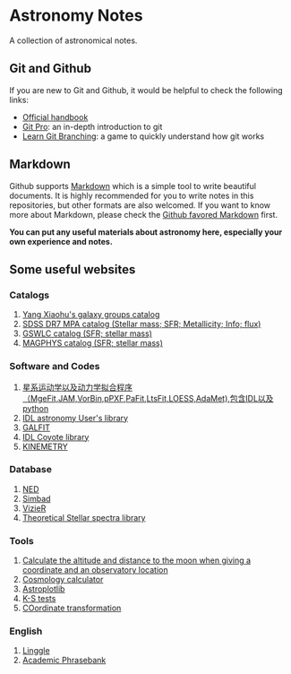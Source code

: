 # Astronomy Notes
A collection of astronomical notes.

## Git and Github
If you are new to Git and Github, it would be helpful to check the following links:
- [Official handbook](https://guides.github.com/introduction/git-handbook/)
- [Git Pro](https://git-scm.com/book/en/v2): an in-depth introduction to git
- [Learn Git Branching](https://learngitbranching.js.org/?demo): a game to quickly understand how git works

## Markdown
Github supports [Markdown](https://daringfireball.net/projects/markdown/) which is a simple tool to write beautiful documents. It is highly recommended for you to write notes in this repositories, but other formats are also welcomed. If you want to know more about Markdown, please check the [Github favored Markdown](https://guides.github.com/features/mastering-markdown/) first.

**You can put any useful materials about astronomy here, especially your own experience and notes.**

## Some useful websites

### Catalogs
1. [Yang Xiaohu's galaxy groups catalog](http://gax.sjtu.edu.cn/data/Group.html)
2. [SDSS DR7 MPA catalog (Stellar mass; SFR; Metallicity; Info; flux)](https://wwwmpa.mpa-garching.mpg.de/SDSS/DR7/)
3. [GSWLC catalog (SFR; stellar mass)](http://pages.iu.edu/~salims/gswlc/)
4. [MAGPHYS catalog (SFR; stellar mass)](http://irfu.cea.fr/Pisp/yu-yen.chang/sw.html)

### Software and Codes
1. [星系运动学以及动力学拟合程序（MgeFit,JAM,VorBin,pPXF,PaFit,LtsFit,LOESS,AdaMet),包含IDL以及python](http://www-astro.physics.ox.ac.uk/%7Emxc/software/)
2. [IDL astronomy User's library](https://idlastro.gsfc.nasa.gov/homepage.html)
3. [GALFIT](https://users.obs.carnegiescience.edu/peng/work/galfit/galfit.html)
4. [IDL Coyote library](http://www.idlcoyote.com/gallery/index.html)
5. [KINEMETRY](http://davor.krajnovic.org/idl/)

### Database
1. [NED](https://ned.ipac.caltech.edu)
2. [Simbad](http://simbad.u-strasbg.fr/simbad/)
3. [VizieR](http://vizier.u-strasbg.fr)
4. [Theoretical Stellar spectra library](http://svo2.cab.inta-csic.es/theory/main/)


### Tools
1. [Calculate the altitude and distance to the moon when giving a coordinate and an observatory location](http://catserver.ing.iac.es/staralt/)  
2. [Cosmology calculator](https://ned.ipac.caltech.edu/help/cosmology_calc.html)
3. [Astroplotlib](http://astroplotlib.stsci.edu)
4. [K-S tests](http://www.physics.csbsju.edu/stats/KS-test.n.plot_form.html)
5. [COordinate transformation](http://ned.ipac.caltech.edu/forms/calculator.html)

### English
1. [Linggle](https://www.linggle.com)
2. [Academic Phrasebank](http://www.phrasebank.manchester.ac.uk)






